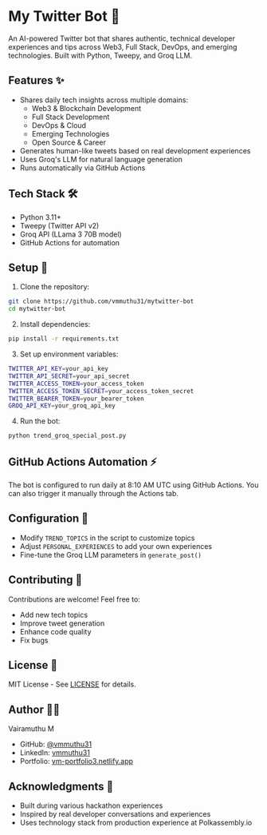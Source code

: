 # My Twitter Bot 🚀

An AI-powered Twitter bot that shares authentic, technical developer experiences and tips across Web3, Full Stack, DevOps, and emerging technologies. Built with Python, Tweepy, and Groq LLM.

## Features ✨

- Shares daily tech insights across multiple domains:
  - Web3 & Blockchain Development
  - Full Stack Development
  - DevOps & Cloud
  - Emerging Technologies
  - Open Source & Career
- Generates human-like tweets based on real development experiences
- Uses Groq's LLM for natural language generation
- Runs automatically via GitHub Actions

## Tech Stack 🛠️

- Python 3.11+
- Tweepy (Twitter API v2)
- Groq API (LLama 3 70B model)
- GitHub Actions for automation

## Setup 🔧

1. Clone the repository:

```bash
git clone https://github.com/vmmuthu31/mytwitter-bot
cd mytwitter-bot
```

2. Install dependencies:

```bash
pip install -r requirements.txt
```

3. Set up environment variables:

```bash
TWITTER_API_KEY=your_api_key
TWITTER_API_SECRET=your_api_secret
TWITTER_ACCESS_TOKEN=your_access_token
TWITTER_ACCESS_TOKEN_SECRET=your_access_token_secret
TWITTER_BEARER_TOKEN=your_bearer_token
GROQ_API_KEY=your_groq_api_key
```

4. Run the bot:

```bash
python trend_groq_special_post.py
```

## GitHub Actions Automation ⚡

The bot is configured to run daily at 8:10 AM UTC using GitHub Actions. You can also trigger it manually through the Actions tab.

## Configuration 🔨

- Modify `TREND_TOPICS` in the script to customize topics
- Adjust `PERSONAL_EXPERIENCES` to add your own experiences
- Fine-tune the Groq LLM parameters in `generate_post()`

## Contributing 🤝

Contributions are welcome! Feel free to:

- Add new tech topics
- Improve tweet generation
- Enhance code quality
- Fix bugs

## License 📝

MIT License - See [LICENSE](LICENSE) for details.

## Author 👨‍💻

Vairamuthu M

- GitHub: [@vmmuthu31](https://github.com/vmmuthu31)
- LinkedIn: [vmmuthu31](https://linkedin.com/in/vmmuthu31)
- Portfolio: [vm-portfolio3.netlify.app](https://vm-portfolio3.netlify.app)

## Acknowledgments 🙏

- Built during various hackathon experiences
- Inspired by real developer conversations and experiences
- Uses technology stack from production experience at Polkassembly.io
